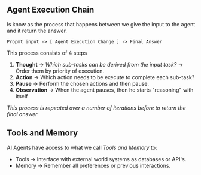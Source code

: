 ## Agent Execution Chain
Is know as the process that happens between we give the input to the agent and it return the answer.

`Propmt input -> [ Agent Execution Change ] -> Final Answer`

This process consists of 4 steps
1. **Thought** -> _Which sub-tasks can be derived from the input task?_ -> Order them by priority of execution. 
2. **Action** -> Which action needs to be execute to complete each sub-task?
3. **Pause** -> Perform the chosen actions and then pause.
4. **Observation** -> When the agent pauses, then he starts "reasoning" with itself

_This process is repeated over a number of iterations before to return the final answer_

## Tools and Memory
AI Agents have access to what we call _Tools and Memory_ to:
* Tools -> Interface with external world systems as databases or API's.
* Memory -> Remember all preferences or previous interactions.